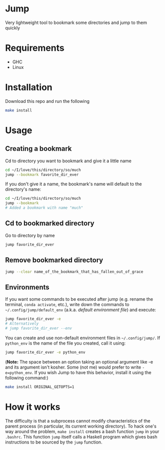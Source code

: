 Jump
===================

Very lightweight tool to bookmark some directories and jump to them quickly

# Requirements

  - GHC
  - Linux

# Installation

Download this repo and run the following

```bash
make install
```


# Usage

## Creating a bookmark

Cd to directory you want to bookmark and give it a little name

```bash
cd ~/I/love/this/directory/so/much
jump --bookmark favorite_dir_ever
```

If you don't give it a name, the bookmark's name will default to the directory's name:

```bash
cd ~/I/love/this/directory/so/much
jump --bookmark
# Added a bookmark with name "much"
```


## Cd to bookmarked directory

Go to directory by name
```bash
jump favorite_dir_ever
```

## Remove bookmarked directory

```bash
jump --clear name_of_the_bookmark_that_has_fallen_out_of_grace
```

## Environments

If you want some commands to be executed after jump (e.g. rename the terminal, ``conda activate``, etc.), write down the commands to ``~/.config/jump/default_env`` (a.k.a. *default environment file*) and execute:

```bash
jump favorite_dir_ever -e
# Alternatively
# jump favorite_dir_ever --env
```

You can create and use non-default environment files in ``~/.config/jump/``. If ``python_env`` is the name of the file you created, call it using:

```bash
jump favorite_dir_ever -e python_env
```

(**Note:** The space between an option taking an optional argument like -e and its argument isn't kosher. Some (not me) would prefer to write ``-e=python_env``. If you wish Jump to have this behavior, install it using the following command:)

```bash
make install ORIGINAL_GETOPTS=1
```


# How it works

The difficulty is that a subprocess cannot modify characteristics of the parent process (in particular, its current working directory). To hack one's way around the problem, ``make install`` creates a bash function ``jump`` in your ``.bashrc``. This function ``jump`` itself calls a Haskell program which gives bash instructions to be sourced by the ``jump`` function. 